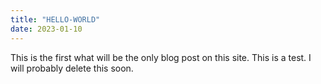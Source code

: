 ```yaml
---
title: "HELLO-WORLD"
date: 2023-01-10
---
```


This is the first what will be the only blog post on this site. This is a test. I will probably delete this soon.
